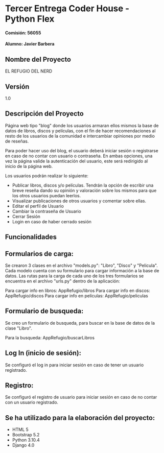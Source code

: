 # Tercer Entrega Coder House - Python Flex

#### Comisión: 56055

#### Alumno: Javier Barbera

## Nombre del Proyecto

EL REFUGIO DEL NERD

## Versión
1.0

## Descripción del Proyecto
Página web tipo "blog" donde los usuarios armaran ellos mismos la base de datos de libros, discos y películas, con el fin de hacer recomendaciones al resto de los usuarios de la comunidad e intercambiar opiniones por medio de reseñas.

Para poder hacer uso del blog, el usuario deberá iniciar sesión o registrarse en caso de no contar con usuario o contraseña. En ambas opciones, una vez la página valide la autenticación del usuario, este será redirigido al inicio de la página web.

Los usuarios podrán realizar lo siguiente:
- Publicar libros, discos y/o películas. Tendrán la opción de escribir una breve reseña dando su opinión y valoración sobre los mismos para que los otros usuarios puedan leerlos.
- Visualizar publicaciones de otros usuarios y comentar sobre ellas.
- Editar el perfil de Usuario
- Cambiar la contraseña de Usuario
- Cerrar Sesión
- Login en caso de haber cerrado sesión

## Funcionalidades

## Formularios de carga:
Se crearon 3 clases en el archivo "models.py": "Libro", "Disco" y "Pelicula".
Cada modelo cuenta con su formulario para cargar información a la base de datos. Las rutas para la carga de cada uno de los tres formularios se encuentra en el archivo "urls.py" dentro de la aplicación:

Para cargar info en libros: AppRefugio/libros
Para cargar info en discos: AppRefugio/discos
Para cargar info en películas: AppRefugio/peliculas

## Formulario de busqueda:
Se creo un formulario de busqueda, para buscar en la base de datos de la clase "Libro".

Para la busqueda: AppRefugio/buscarLibros

## Log In (inicio de sesión):

Se configuró el log in para iniciar sesión en caso de tener un usuario registrado.

## Registro:

Se configuró el registro de usuario para iniciar sesión en caso de no contar con un usuario registrado.

## Se ha utilizado para la elaboración del proyecto:
- HTML 5
- Bootstrap 5.2
- Python 3.10.4
- Django 4.0